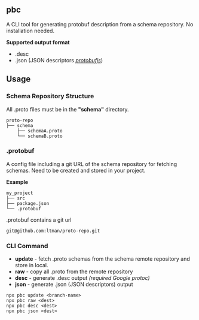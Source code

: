 ## pbc

A CLI tool for generating protobuf description from a schema repository. No installation needed.

**Supported output format**
- .desc
- .json (JSON descriptors *[protobufjs](https://www.npmjs.com/package/protobufjs)*)

## Usage

### Schema Repository Structure
All .proto files must be in the **"schema"** directory.
```
proto-repo
├── schema
    ├── schemaA.proto
    └── schemaB.proto
```

### .protobuf
A config file including a git URL of the schema repository for fetching schemas. Need to be created and stored in your project.

**Example**
```
my_project
├── src
├── package.json
└── .protobuf
```

.protobuf contains a git url
```
git@github.com:ltman/proto-repo.git
```

### CLI Command
- **update** - fetch .proto schemas from the schema remote repository and store in local.
- **raw** - copy all .proto from the remote repository
- **desc** - generate .desc output _(required Google protoc)_
- **json** - generate .json (JSON descriptors) output

```
npx pbc update <branch-name>
npx pbc raw <dest>
npx pbc desc <dest>
npx pbc json <dest>
```



    